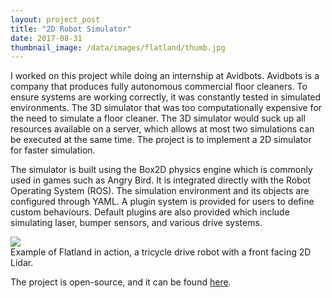 ```yaml
---
layout: project_post
title: "2D Robot Simulator"
date: 2017-08-31
thumbnail_image: /data/images/flatland/thumb.jpg
---
```


I worked on this project while doing an internship at Avidbots. Avidbots is a company that produces fully autonomous commercial floor cleaners. To ensure systems are working correctly, it was constantly tested in simulated environments. The 3D simulator that was too computationally expensive for the need to simulate a floor cleaner. The 3D simulator would suck up all resources available on a server, which allows at most two simulations can be executed at the same time. The project is to implement a 2D simulator for faster simulation.

The simulator is built using the Box2D physics engine which is commonly used in games such as Angry Bird. It is integrated directly with the Robot Operating System (ROS). The simulation environment and its objects are configured through YAML. A plugin system is provided for users to define custom behaviours. Default plugins are also provided which include simulating laser, bumper sensors, and various drive systems.

<div class="row">
<div class="col-lg-15">
<div class="mbr-figure" style="width: 100%;">
    <img src="/data/images/flatland/demo.gif">
    <figcaption class="figure-caption">Example of Flatland in action, a tricycle drive robot with a front facing 2D Lidar.</figcaption>
</div>
</div>
</div>

The project is open-source, and it can be found
<a href="//github.com/avidbots/flatland">here</a>.